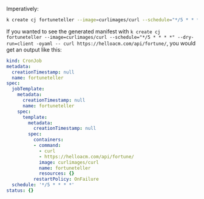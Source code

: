 Imperatively:

```bash
k create cj fortuneteller --image=curlimages/curl --schedule="*/5 * * * *" -- curl https://helloacm.com/api/fortune/
```

If you wanted to see the generated manifest with `k create cj fortuneteller --image=curlimages/curl --schedule="*/5 * * * *" --dry-run=client -oyaml -- curl https://helloacm.com/api/fortune/`, you would get an output like this:


```yaml
kind: CronJob
metadata:
  creationTimestamp: null
  name: fortuneteller
spec:
  jobTemplate:
    metadata:
      creationTimestamp: null
      name: fortuneteller
    spec:
      template:
        metadata:
          creationTimestamp: null
        spec:
          containers:
          - command:
            - curl
            - https://helloacm.com/api/fortune/
            image: curlimages/curl
            name: fortuneteller
            resources: {}
          restartPolicy: OnFailure
  schedule: '*/5 * * * *'
status: {}

```
